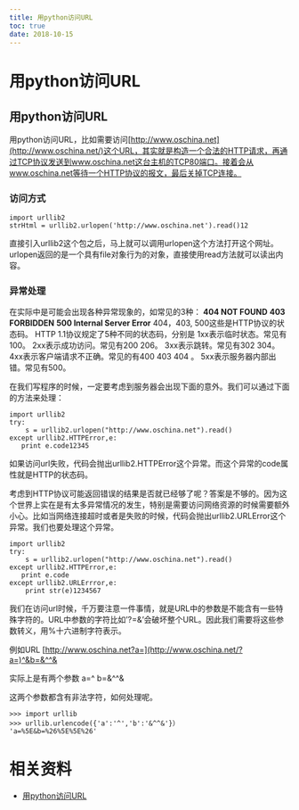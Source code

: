 ```yaml
---
title: 用python访问URL
toc: true
date: 2018-10-15
---
```

# 用python访问URL



## 用python访问URL

用python访问URL，比如需要访问[http://www.oschina.net](http://www.oschina.net/)这个URL，其实就是构造一个合法的HTTP请求，再通过TCP协议发送到www.oschina.net这台主机的TCP80端口。接着会从www.oschina.net等待一个HTTP协议的报文，最后关掉TCP连接。

### 访问方式

```
import urllib2
strHtml = urllib2.urlopen('http://www.oschina.net').read()12
```

直接引入urllib2这个包之后，马上就可以调用urlopen这个方法打开这个网址。urlopen返回的是一个具有file对象行为的对象，直接使用read方法就可以读出内容。

### 异常处理

在实际中是可能会出现各种异常现象的，如常见的3种：
**404 NOT FOUND**
**403 FORBIDDEN**
**500 Internal Server Error**
404，403, 500这些是HTTP协议的状态码。 HTTP 1.1协议规定了5种不同的状态码，分别是
1xx表示临时状态。常见有100。
2xx表示成功访问。常见有200 206。
3xx表示跳转。常见有302 304。
4xx表示客户端请求不正确。常见的有400 403 404 。
5xx表示服务器内部出错。常见有500。

在我们写程序的时候，一定要考虑到服务器会出现下面的意外。我们可以通过下面的方法来处理：

```
import urllib2
try:
    s = urllib2.urlopen("http://www.oschina.net").read()
except urllib2.HTTPError,e:
   print e.code12345
```

如果访问url失败，代码会抛出urllib2.HTTPError这个异常。而这个异常的code属性就是HTTP的状态码。

考虑到HTTP协议可能返回错误的结果是否就已经够了呢？答案是不够的。因为这个世界上实在是有太多异常情况的发生，特别是需要访问网络资源的时候需要额外小心。比如当网络连接超时或者是失败的时候，代码会抛出urllib2.URLError这个异常。我们也要处理这个异常。

```
import urllib2
try:
    s = urllib2.urlopen("http://www.oschina.net").read()
except urllib2.HTTPError,e:
   print e.code
except urllib2.URLErrror,e:
    print str(e)1234567
```

我们在访问url时候，千万要注意一件事情，就是URL中的参数是不能含有一些特殊字符的。URL中参数的字符比如’?=&’会破坏整个URL。因此我们需要将这些参数转义，用%十六进制字符表示。

例如URL
[http://www.oschina.net?a=](http://www.oschina.net/?a=)^&b=&^^&

实际上是有两个参数
a=^
b=&^^&

这两个参数都含有非法字符，如何处理呢。

```
>>> import urllib
>>> urllib.urlencode({'a':'^','b':'&^^&'}）
'a=%5E&b=%26%5E%5E%26'
```

# 相关资料

- [用python访问URL](https://blog.csdn.net/wang725/article/details/50747460)
